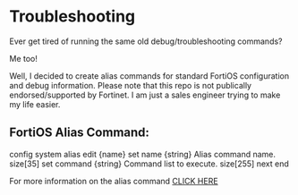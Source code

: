 # Troubleshooting

Ever get tired of running the same old debug/troubleshooting commands?

Me too!

Well, I decided to create alias commands for standard FortiOS configuration and debug information. Please note that this repo is not publically endorsed/supported by Fortinet. I am just a sales engineer trying to make my life easier.

## FortiOS Alias Command:

config system alias
  edit {name}
set name {string}   Alias command name. size[35]
set command {string}   Command list to execute. size[255]
next
end

For more information on the alias command [CLICK HERE](https://docs.fortinet.com/document/fortigate/6.0.5/cli-reference/991461/system-alias)
